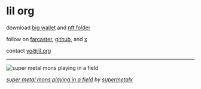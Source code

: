 # lil org

download [big wallet](https://apps.apple.com/app/id6478607925) and [nft folder](https://apps.apple.com/app/id6472607192)

follow on [farcaster](https://farcaster.xyz/org), [github](https://github.com/lil-org), and [x](https://x.com/lildotorg)

contact [yo@lil.org](mailto:yo@lil.org)

----

![super metal mons playing in a field](https://github.com/user-attachments/assets/1fc500b4-cf0f-4ae2-9f63-27cae0bc8116)





*[super metal mons playing in a field](https://foundation.app/mint/eth/0x38E0c9324D299EAcc71698f8282D121Afee0De0e/3) by [supermetalx](https://x.com/supermetalx)*




